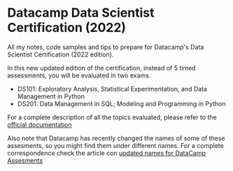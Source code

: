# Datacamp Data Scientist Certification (2022)

All my notes, code samples and tips to prepare for Datacamp's Data Scientist Certification (2022 edition).

In this new updated edition of the certification, instead of 5 timed assessments, you will be evaluated in two exams.

- DS101: Exploratory Analysis, Statistical Experimentation, and Data Management in Python
- DS201: Data Management in SQL; Modeling and Programming in Python

For a complete description of all the topics evaluated, please refer to the [official documentation](https://certification2022-docs.datacamp.com/certification-2022/data-scientist-professional)

Also note that Datacamp has recently changed the names of some of these assesments, so you might find them under different names. For a complete correspondence check the article con [updated names for DataCamp Assesments](https://support.datacamp.com/hc/en-us/articles/5166508754071-Updated-Names-for-DataCamp-Assessments-April-2022)
